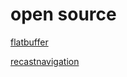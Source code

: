 # open source

<a href="https://github.com/google/flatbuffers" target="_blank">flatbuffer</a>

<a href="https://github.com/recastnavigation/recastnavigation" target="_blank">recastnavigation</a>
